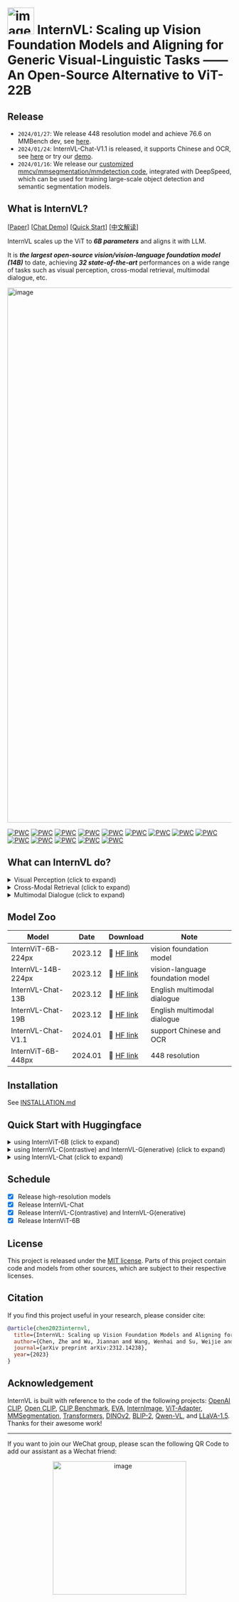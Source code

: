 # <img width="60" alt="image" src="https://github.com/OpenGVLab/InternVL/assets/8529570/5aa4cda8-b453-40a0-9336-17012b430ae8"> InternVL: Scaling up Vision Foundation Models and Aligning for Generic Visual-Linguistic Tasks —— An Open-Source Alternative to ViT-22B

## Release

- `2024/01/27`: We release 448 resolution model and achieve 76.6 on MMBench dev, see [here](https://github.com/OpenGVLab/InternVL/tree/main/internvl_chat#-evaluation-chinese-models).
- `2024/01/24`: InternVL-Chat-V1.1 is released, it supports Chinese and OCR, see [here](https://huggingface.co/OpenGVLab/InternVL-Chat-Chinese-V1.1) or try our [demo](https://internvl.opengvlab.com/).
- `2024/01/16`: We release our [customized mmcv/mmsegmentation/mmdetection code](https://github.com/OpenGVLab/InternVL-MMDetSeg), integrated with DeepSpeed, which can be used for training large-scale object detection and semantic segmentation models.

## What is InternVL?

\[[Paper](https://arxiv.org/abs/2312.14238)\]  \[[Chat Demo](https://internvl.opengvlab.com/)\]  \[[Quick Start](#quick-start-with-huggingface)\]  \[[中文解读](https://mp.weixin.qq.com/s/bdfAJRqOF9tUk8Vy9KC_XQ)\]

InternVL scales up the ViT to _**6B parameters**_ and aligns it with LLM.

It is _**the largest open-source vision/vision-language foundation model (14B)**_ to date, achieving _**32 state-of-the-art**_ performances on a wide range of tasks such as visual perception, cross-modal retrieval, multimodal dialogue, etc.

<img width="1204" alt="image" src="https://github.com/OpenGVLab/InternVL/assets/23737120/47878df8-2aec-446e-8a58-00640a2e1327">

[![PWC](https://img.shields.io/endpoint.svg?url=https://paperswithcode.com/badge/internvl-scaling-up-vision-foundation-models/zero-shot-cross-modal-retrieval-on-coco-2014)](https://paperswithcode.com/sota/zero-shot-cross-modal-retrieval-on-coco-2014?p=internvl-scaling-up-vision-foundation-models)
[![PWC](https://img.shields.io/endpoint.svg?url=https://paperswithcode.com/badge/internvl-scaling-up-vision-foundation-models/zero-shot-image-retrieval-on-coco-cn)](https://paperswithcode.com/sota/zero-shot-image-retrieval-on-coco-cn?p=internvl-scaling-up-vision-foundation-models)
[![PWC](https://img.shields.io/endpoint.svg?url=https://paperswithcode.com/badge/internvl-scaling-up-vision-foundation-models/zero-shot-cross-modal-retrieval-on-flickr30k)](https://paperswithcode.com/sota/zero-shot-cross-modal-retrieval-on-flickr30k?p=internvl-scaling-up-vision-foundation-models)
[![PWC](https://img.shields.io/endpoint.svg?url=https://paperswithcode.com/badge/internvl-scaling-up-vision-foundation-models/image-to-text-retrieval-on-flickr30k)](https://paperswithcode.com/sota/image-to-text-retrieval-on-flickr30k?p=internvl-scaling-up-vision-foundation-models)
[![PWC](https://img.shields.io/endpoint.svg?url=https://paperswithcode.com/badge/internvl-scaling-up-vision-foundation-models/zero-shot-image-retrieval-on-flickr30k-cn)](https://paperswithcode.com/sota/zero-shot-image-retrieval-on-flickr30k-cn?p=internvl-scaling-up-vision-foundation-models)
[![PWC](https://img.shields.io/endpoint.svg?url=https://paperswithcode.com/badge/internvl-scaling-up-vision-foundation-models/image-retrieval-on-flickr30k-cn)](https://paperswithcode.com/sota/image-retrieval-on-flickr30k-cn?p=internvl-scaling-up-vision-foundation-models)
[![PWC](https://img.shields.io/endpoint.svg?url=https://paperswithcode.com/badge/internvl-scaling-up-vision-foundation-models/zero-shot-image-retrieval-on-xtd10)](https://paperswithcode.com/sota/zero-shot-image-retrieval-on-xtd10?p=internvl-scaling-up-vision-foundation-models)
[![PWC](https://img.shields.io/endpoint.svg?url=https://paperswithcode.com/badge/internvl-scaling-up-vision-foundation-models/zero-shot-transfer-image-classification-on-cn)](https://paperswithcode.com/sota/zero-shot-transfer-image-classification-on-cn?p=internvl-scaling-up-vision-foundation-models)
[![PWC](https://img.shields.io/endpoint.svg?url=https://paperswithcode.com/badge/internvl-scaling-up-vision-foundation-models/zero-shot-transfer-image-classification-on-8)](https://paperswithcode.com/sota/zero-shot-transfer-image-classification-on-8?p=internvl-scaling-up-vision-foundation-models)
[![PWC](https://img.shields.io/endpoint.svg?url=https://paperswithcode.com/badge/internvl-scaling-up-vision-foundation-models/zero-shot-video-retrieval-on-msr-vtt)](https://paperswithcode.com/sota/zero-shot-video-retrieval-on-msr-vtt?p=internvl-scaling-up-vision-foundation-models)
[![PWC](https://img.shields.io/endpoint.svg?url=https://paperswithcode.com/badge/internvl-scaling-up-vision-foundation-models/zero-shot-transfer-image-classification-on-6)](https://paperswithcode.com/sota/zero-shot-transfer-image-classification-on-6?p=internvl-scaling-up-vision-foundation-models)
[![PWC](https://img.shields.io/endpoint.svg?url=https://paperswithcode.com/badge/internvl-scaling-up-vision-foundation-models/zero-shot-transfer-image-classification-on-5)](https://paperswithcode.com/sota/zero-shot-transfer-image-classification-on-5?p=internvl-scaling-up-vision-foundation-models)
[![PWC](https://img.shields.io/endpoint.svg?url=https://paperswithcode.com/badge/internvl-scaling-up-vision-foundation-models/zero-shot-transfer-image-classification-on-3)](https://paperswithcode.com/sota/zero-shot-transfer-image-classification-on-3?p=internvl-scaling-up-vision-foundation-models)
[![PWC](https://img.shields.io/endpoint.svg?url=https://paperswithcode.com/badge/internvl-scaling-up-vision-foundation-models/zero-shot-transfer-image-classification-on-1)](https://paperswithcode.com/sota/zero-shot-transfer-image-classification-on-1?p=internvl-scaling-up-vision-foundation-models)

## What can InternVL do?

<details>
  <summary>Visual Perception (click to expand)</summary>

- Linear-Probe Image Classification [\[see details\]](./classification#-evaluation)

  ViT-22B uses the private JFT-3B dataset.

  | method              | #param | IN-1K | IN-ReaL | IN-V2 | IN-A | IN-R | IN-Sketch |
  | ------------------- | :----: | :---: | :-----: | :---: | :--: | :--: | :-------: |
  | OpenCLIP-G          |  1.8B  | 86.2  |  89.4   | 77.2  | 63.8 | 87.8 |   66.4    |
  | DINOv2-g            |  1.1B  | 86.5  |  89.6   | 78.4  | 75.9 | 78.8 |   62.5    |
  | EVA-01-CLIP-g       |  1.1B  | 86.5  |  89.3   | 77.4  | 70.5 | 87.7 |   63.1    |
  | MAWS-ViT-6.5B       |  6.5B  | 87.8  |    -    |   -   |  -   |  -   |     -     |
  | ViT-22B\*           | 21.7B  | 89.5  |  90.9   | 83.2  | 83.8 | 87.4 |     −     |
  | InternViT-6B (ours) |  5.9B  | 88.2  |  90.4   | 79.9  | 77.5 | 89.8 |   69.1    |

- Semantic Segmentation [\[see details\]](./segmentation#-evaluation)

  | method                | decoder | #param (train/total) | crop size | mIoU         |
  | --------------------- | :-----: | :------------------: | :-------: | ------------ |
  | OpenCLIP-G (frozen)   | Linear  |     0.3M / 1.8B      |    512    | 39.3         |
  | ViT-22B (frozen)      | Linear  |     0.9M / 21.7B     |    504    | 34.6         |
  | InternViT-6B (frozen) | Linear  |     0.5M / 5.9B      |    504    | 47.2 (+12.6) |
  | ViT-22B (frozen)      | UperNet |     0.8B / 22.5B     |    504    | 52.7         |
  | InternViT-6B (frozen) | UperNet |     0.4B / 6.3B      |    504    | 54.9 (+2.2)  |
  | ViT-22B               | UperNet |    22.5B / 22.5B     |    504    | 55.3         |
  | InternViT-6B          | UperNet |     6.3B / 6.3B      |    504    | 58.9 (+3.6)  |

- Zero-Shot Image Classification [\[see details\]](./clip_benchmark#imagenet-variants-and-objectnet)

  | method            | IN-1K | IN-A | IN-R | IN-V2 | IN-Sketch | ObjectNet |
  | ----------------- | :---: | :--: | :--: | :---: | :-------: | :-------: |
  | OpenCLIP-G        | 80.1  | 69.3 | 92.1 | 73.6  |   68.9    |   73.0    |
  | EVA-02-CLIP-E+    | 82.0  | 82.1 | 94.5 | 75.7  |   71.6    |   79.6    |
  | ViT-22B\*         | 85.9  | 90.1 | 96.0 | 80.9  |     −     |   87.6    |
  | InternVL-C (ours) | 83.2  | 83.8 | 95.5 | 77.3  |   73.9    |   80.6    |

- Multilingual Zero-Shot Image Classification [\[see details\]](./clip_benchmark#multilingual-imagenet-1k)

  EN: English, ZH: Chinese, JP: Japanese, Ar: Arabic, IT: Italian

  | method            | IN-1K (EN) | IN-1K (ZH) | IN-1K (JP) | IN-1K (AR) | IN-1K (IT) |
  | ----------------- | :--------: | :--------: | :--------: | :--------: | :--------: |
  | Taiyi-CLIP-ViT-H  |     -      |    54.4    |     -      |     -      |     -      |
  | WuKong-ViT-L-G    |     -      |    57.5    |     -      |     -      |     -      |
  | CN-CLIP-ViT-H     |     -      |    59.6    |     -      |     -      |     -      |
  | AltCLIP-ViT-L     |    74.5    |    59.6    |     -      |     -      |     -      |
  | EVA-02-CLIP-E+    |    82.0    |     -      |     -      |     -      |    41.2    |
  | OpenCLIP-XLM-R-H  |    77.0    |    55.7    |    53.1    |    37.0    |    56.8    |
  | InternVL-C (ours) |    83.2    |    64.5    |    61.5    |    44.9    |    65.7    |

- Zero-Shot Video Classification \[see details\]

  | method            | #frame | K400 | K600 | K700 |
  | ----------------- | :----: | :--: | :--: | :--: |
  | OpenCLIP-G        |   1    | 65.9 | 66.1 | 59.2 |
  | EVA-02-CLIP-E+    |   1    | 69.8 | 69.3 | 63.4 |
  | InternVL-C (ours) |   1    | 71.0 | 71.3 | 65.7 |
  | ViCLIP            |   8    | 75.7 | 73.5 | 66.4 |
  | InternVL-C (ours) |   8    | 79.4 | 78.8 | 71.5 |

</details>

<details>
  <summary>Cross-Modal Retrieval (click to expand)</summary>

- English Zero-Shot Image-Text Retrieval [\[see details\]](./clip_benchmark#flickr30k--coco)

  <table>
    <tr  align=center>
        <td rowspan="3" align=left><b>model</b></td>
        <td colspan="6" align=center><b>Flickr30K</b></td>
        <td colspan="6" align=center><b>COCO</b></td>
        <td rowspan="3" align=center><b>avg</b></td>

  </tr>
     <tr  align=center>
        <td colspan="3" align=center><b>image-to-text</b></td>
        <td colspan="3" align=center><b>text-to-image</b></td>
         <td colspan="3" align=center><b>image-to-text</b></td>
        <td colspan="3" align=center><b>text-to-image</b></td>
     </tr>
     <tr>
        <td>R@1</td>
        <td>R@5</td>
        <td>R@10</td>
        <td>R@1</td>
        <td>R@5</td>
        <td>R@10</td>
        <td>R@1</td>
        <td>R@5</td>
        <td>R@10</td>
        <td>R@1</td>
        <td>R@5</td>
        <td>R@10</td>
     </tr>

  <tr align=center>
        <td align=left>OpenCLIP-G</td>
        <td>92.9</td>
        <td>99.3</td>
        <td>99.8</td>
        <td>79.5</td>
        <td>95.0</td>
        <td>97.1</td>
        <td>67.3</td>
        <td>86.9</td>
        <td>92.6</td>
        <td>51.4</td>
        <td>74.9</td>
        <td>83.0</td>
        <td>85.0</td>
     </tr>
  <tr align=center>
        <td align=left>EVA-02-CLIP-E+</td>
        <td>93.9</td>
        <td>99.4</td>
        <td>99.8</td>
        <td>78.8</td>
        <td>94.2</td>
        <td>96.8</td>
        <td>68.8</td>
        <td>87.8</td>
        <td>92.8</td>
        <td>51.1</td>
        <td>75.0</td>
        <td>82.7</td>
        <td>85.1</td>
     </tr>
  <tr align=center>
        <td align=left>InternVL-C (ours)</td>
        <td>94.7</td>
        <td>99.6</td>
        <td>99.9</td>
        <td>81.7</td>
        <td>96.0</td>
        <td>98.2</td>
        <td>70.6</td>
        <td>89.0</td>
        <td>93.5</td>
        <td>54.1</td>
        <td>77.3</td>
        <td>84.6</td>
        <td>86.6</td>
     </tr>
  <tr align=center>
        <td align=left>InternVL-G (ours)</td>
        <td>95.7</td>
        <td>99.7</td>
        <td>99.9</td>
        <td>85.0</td>
        <td>97.0</td>
        <td>98.6</td>
        <td>74.9</td>
        <td>91.3</td>
        <td>95.2</td>
        <td>58.6</td>
        <td>81.3</td>
        <td>88.0</td>
        <td>88.8</td>
     </tr>

  </table>

- Chinese Zero-Shot Image-Text Retrieval [\[see details\]](./clip_benchmark#flickr30k-cn--coco-cn)

  <table>
    <tr  align=center>
        <td rowspan="3" align=left><b>model</b></td>
        <td colspan="6" align=center><b>Flickr30K-CN</b></td>
        <td colspan="6" align=center><b>COCO-CN</b></td>
        <td rowspan="3" align=center><b>avg</b></td>

  </tr>
     <tr  align=center>
        <td colspan="3" align=center><b>image-to-text</b></td>
        <td colspan="3" align=center><b>text-to-image</b></td>
         <td colspan="3" align=center><b>image-to-text</b></td>
        <td colspan="3" align=center><b>text-to-image</b></td>
     </tr>
     <tr>
        <td>R@1</td>
        <td>R@5</td>
        <td>R@10</td>
        <td>R@1</td>
        <td>R@5</td>
        <td>R@10</td>
        <td>R@1</td>
        <td>R@5</td>
        <td>R@10</td>
        <td>R@1</td>
        <td>R@5</td>
        <td>R@10</td>
     </tr>

  <tr align=center>
        <td align=left>CN-CLIP-ViT-H</td>
        <td>81.6</td>
        <td>97.5</td>
        <td>98.8</td>
        <td>71.2</td>
        <td>91.4</td>
        <td>95.5</td>
        <td>63.0</td>
        <td>86.6</td>
        <td>92.9</td>
        <td>69.2</td>
        <td>89.9</td>
        <td>96.1</td>
        <td>86.1</td>
     </tr>

  <tr align=center>
        <td align=left>OpenCLIP-XLM-R-H</td>
        <td>86.1</td>
        <td>97.5</td>
        <td>99.2</td>
        <td>71.0</td>
        <td>90.5</td>
        <td>94.9</td>
        <td>70.0</td>
        <td>91.5</td>
        <td>97.0</td>
        <td>66.1</td>
        <td>90.8</td>
        <td>96.0</td>
        <td>87.6</td>
     </tr>

  <tr align=center>
        <td align=left>InternVL-C (ours)</td>
        <td>90.3</td>
        <td>98.8</td>
        <td>99.7</td>
        <td>75.1</td>
        <td>92.9</td>
        <td>96.4</td>
        <td>68.8</td>
        <td>92.0</td>
        <td>96.7</td>
        <td>68.9</td>
        <td>91.9</td>
        <td>96.5</td>
        <td>89.0</td>
     </tr>
  <tr align=center>
        <td align=left>InternVL-G (ours)</td>
        <td>92.9</td>
        <td>99.4</td>
        <td>99.8</td>
        <td>77.7</td>
        <td>94.8</td>
        <td>97.3</td>
        <td>71.4</td>
        <td>93.9</td>
        <td>97.7</td>
        <td>73.8</td>
        <td>94.4</td>
        <td>98.1</td>
        <td>90.9</td>
     </tr>

  </table>

- Multilingual Zero-Shot Image-Text Retrieval on XTD [\[see details\]](./clip_benchmark#xtd)

  | method            |  EN  |  ES  |  FR  |  ZH  |  IT  |  KO  |  RU  |  JP  | average |
  | ----------------- | :--: | :--: | :--: | :--: | :--: | :--: | :--: | :--: | :-----: |
  | AltCLIP           | 95.4 | 94.1 | 92.9 | 95.1 | 94.2 | 94.4 | 91.8 | 91.7 |  93.7   |
  | OpenCLIP-XLM-R-H  | 97.3 | 96.1 | 94.5 | 94.7 | 96.0 | 90.2 | 93.9 | 94.0 |  94.6   |
  | InternVL-C (ours) | 97.3 | 95.7 | 95.1 | 95.6 | 96.0 | 92.2 | 93.3 | 95.5 |  95.1   |
  | InternVL-G (ours) | 98.6 | 97.7 | 96.5 | 96.7 | 96.9 | 95.1 | 94.8 | 96.1 |  96.6   |

</details>

<details>
  <summary>Multimodal Dialogue (click to expand)</summary>

- Zero-Shot Image Captioning [\[see details\]](./internvl_g#zero-shot-image-captioning)

  | method            | COCO  | Flickr30K | NoCaps |
  | ----------------- | :---: | :-------: | :----: |
  | Emu-I             | 117.7 |     -     |   -    |
  | DreamLLM          | 115.4 |     -     |   -    |
  | InternVL-G (ours) | 128.2 |   79.2    | 113.7  |

- Multimodal Benchmarks with Frozen LLM [\[see details\]](./internvl_chat#-evaluation)

  | method               | visual encoder | glue layer |    LLM     | res. | COCO  | Flickr | NoCaps | VQAv2 | GQA  | VizWiz | TextVQA |  MME   | POPE |
  | -------------------- | :------------: | :--------: | :--------: | :--: | :---: | :----: | :----: | :---: | :--: | :----: | :-----: | :----: | :--: |
  | InstructBLIP         |     EVA-g      |  QFormer   | Vicuna-7B  | 224  |   –   |  82.4  | 123.1  |   –   | 49.2 |  34.5  |  50.1   |   –    |  –   |
  | BLIP-2               |     EVA-g      |  QFormer   | Vicuna-13B | 224  |   –   |  71.6  | 103.9  | 41.0  | 41.0 |  19.6  |  42.5   | 1293.8 | 85.3 |
  | InstructBLIP         |     EVA-g      |  QFormer   | Vicuna-13B | 224  |   –   |  82.8  | 121.9  |   –   | 49.5 |  33.4  |  50.7   | 1212.8 | 78.9 |
  | InternVL-Chat (ours) |    IViT-6B     |   QLLaMA   | Vicuna-7B  | 224  | 141.4 |  89.7  | 120.5  | 72.3  | 57.7 |  44.5  |  42.1   | 1298.5 | 85.2 |
  | InternVL-Chat (ours) |    IViT-6B     |   QLLaMA   | Vicuna-13B | 224  | 142.4 |  89.9  | 123.1  | 71.7  | 59.5 |  54.0  |  49.1   | 1317.2 | 85.4 |

- Multimodal Benchmarks with Trainable LLM [\[see details\]](./internvl_chat_llava)

  | method               | visual encoder | glue layer |    LLM     | res. | VQAv2 | GQA  | VizWiz | TextVQA |  MME   | POPE |
  | -------------------- | :------------: | :--------: | :--------: | :--: | :---: | :--: | :----: | :-----: | :----: | :--: |
  | LLaVA-1.5            |   CLIP-L-336   |    MLP     | Vicuna-7B  | 336  | 78.5  | 62.0 |  50.0  |  58.2   | 1510.7 | 85.9 |
  | InternVL-Chat (ours) |    IViT-6B     |    MLP     | Vicuna-7B  | 336  | 79.3  | 62.9 |  52.5  |  57.0   | 1525.1 | 86.4 |
  | LLaVA-1.5            |   CLIP-L-336   |    MLP     | Vicuna-13B | 336  | 80.0  | 63.3 |  53.6  |  61.3   | 1531.3 | 85.9 |
  | InternVL-Chat (ours) |    IViT-6B     |    MLP     | Vicuna-13B | 336  | 80.2  | 63.9 |  54.6  |  58.7   | 1546.9 | 87.1 |

- Tiny LVLM [\[see details\]](https://github.com/OpenGVLab/Multi-Modality-Arena/tree/main/tiny_lvlm_evaluation)

  | Rank |                                        Model                                        |         Version          |   Score    |
  | :--: | :---------------------------------------------------------------------------------: | :----------------------: | :--------: |
  | 🏅️  |                **[InternVL](https://github.com/OpenGVLab/InternVL)**                |      InternVL-Chat       | **327.61** |
  |  🥈  |     **[InternLM-XComposer-VL](https://github.com/InternLM/InternLM-XComposer)**     | InternLM-XComposer-VL-7B | **322.51** |
  |  🥉  |                        **[Bard](https://bard.google.com/)**                         |           Bard           | **319.59** |
  |  4   |                  [Qwen-VL-Chat](https://github.com/QwenLM/Qwen-VL)                  |       Qwen-VL-Chat       |   316.81   |
  |  5   |                  [LLaVA-1.5](https://github.com/haotian-liu/LLaVA)                  |        Vicuna-7B         |   307.17   |
  |  6   | [InstructBLIP](https://github.com/salesforce/LAVIS/tree/main/projects/instructblip) |        Vicuna-7B         |   300.64   |
  |  7   |        [InternLM-XComposer](https://github.com/InternLM/InternLM-XComposer)         |  InternLM-XComposer-7B   |   288.89   |
  |  8   |        [BLIP2](https://github.com/salesforce/LAVIS/tree/main/projects/blip2)        |         FlanT5xl         |   284.72   |
  |  9   |                     [BLIVA](https://github.com/mlpc-ucsd/BLIVA)                     |        Vicuna-7B         |   284.17   |
  |  10  |                    [Lynx](https://github.com/bytedance/lynx-llm)                    |        Vicuna-7B         |   279.24   |

</details>

## Model Zoo

| Model                           | Date    | Download                                                                 | Note                              |
| ------------------------------- | ------- | ------------------------------------------------------------------------ | --------------------------------- |
| InternViT-6B-224px              | 2023.12 | 🤗 [HF link](https://huggingface.co/OpenGVLab/InternViT-6B-224px)              | vision foundation model           |
| InternVL-14B-224px              | 2023.12 | 🤗 [HF link](https://huggingface.co/OpenGVLab/InternVL-14B-224px)              | vision-language foundation model  |
| InternVL-Chat-13B               | 2023.12 | 🤗 [HF link](https://huggingface.co/OpenGVLab/InternVL-Chat-ViT-6B-Vicuna-7B)  | English multimodal dialogue       |
| InternVL-Chat-19B               | 2023.12 | 🤗 [HF link](https://huggingface.co/OpenGVLab/InternVL-Chat-ViT-6B-Vicuna-13B) | English multimodal dialogue       |
| InternVL-Chat-V1.1              | 2024.01 | 🤗 [HF link](https://huggingface.co/OpenGVLab/InternVL-Chat-Chinese-V1.1)      | support Chinese and OCR           |
| InternViT-6B-448px              | 2024.01 | 🤗 [HF link](https://huggingface.co/OpenGVLab/InternViT-6B-448px)              | 448 resolution                    |

## Installation

See [INSTALLATION.md](./INSTALLATION.md)

## Quick Start with Huggingface

<details>
  <summary>using InternViT-6B (click to expand)</summary>

```python
import torch
from PIL import Image
from transformers import AutoModel, CLIPImageProcessor

model = AutoModel.from_pretrained(
    'OpenGVLab/InternViT-6B-224px',
    torch_dtype=torch.bfloat16,
    low_cpu_mem_usage=True,
    trust_remote_code=True).cuda().eval()

image = Image.open('./examples/image1.jpg').convert('RGB')

image_processor = CLIPImageProcessor.from_pretrained('OpenGVLab/InternViT-6B-224px')

pixel_values = image_processor(images=image, return_tensors='pt').pixel_values
pixel_values = pixel_values.to(torch.bfloat16).cuda()

outputs = model(pixel_values)

```

</details>

<details>
  <summary>using InternVL-C(ontrastive) and InternVL-G(enerative) (click to expand)</summary>

```python
import torch
from PIL import Image
from transformers import AutoModel, CLIPImageProcessor
from transformers import AutoTokenizer


model = AutoModel.from_pretrained(
    'OpenGVLab/InternVL-14B-224px',
    torch_dtype=torch.bfloat16,
    low_cpu_mem_usage=True,
    trust_remote_code=True).cuda().eval()

image_processor = CLIPImageProcessor.from_pretrained('OpenGVLab/InternVL-14B-224px')

tokenizer = AutoTokenizer.from_pretrained(
    'OpenGVLab/InternVL-14B-224px', use_fast=False, add_eos_token=True)
tokenizer.pad_token_id = 0  # set pad_token_id to 0

images = [
    Image.open('./examples/image1.jpg').convert('RGB'),
    Image.open('./examples/image2.jpg').convert('RGB'),
    Image.open('./examples/image3.jpg').convert('RGB')
]
prefix = 'summarize:'
texts = [
    prefix + 'a photo of a red panda',  # English
    prefix + '一张熊猫的照片',  # Chinese
    prefix + '二匹の猫の写真'  # Japanese
]

pixel_values = image_processor(images=images, return_tensors='pt').pixel_values
pixel_values = pixel_values.to(torch.bfloat16).cuda()
input_ids = tokenizer(texts, return_tensors='pt', max_length=80,
                      truncation=True, padding='max_length').input_ids.cuda()

# InternVL-C
logits_per_image, logits_per_text = model(
    image=pixel_values, text=input_ids, mode='InternVL-C')
probs = logits_per_image.softmax(dim=-1)
# tensor([[9.9609e-01, 5.2185e-03, 6.0070e-08],
#         [2.2949e-02, 9.7656e-01, 5.9903e-06],
#         [3.2932e-06, 7.4863e-05, 1.0000e+00]], device='cuda:0',
#        dtype=torch.bfloat16, grad_fn=<SoftmaxBackward0>)

# InternVL-G
logits_per_image, logits_per_text = model(
    image=pixel_values, text=input_ids, mode='InternVL-G')
probs = logits_per_image.softmax(dim=-1)
# tensor([[9.9609e-01, 3.1738e-03, 3.6322e-08],
#         [8.6060e-03, 9.9219e-01, 2.8759e-06],
#         [1.7583e-06, 3.1233e-05, 1.0000e+00]], device='cuda:0',
#        dtype=torch.bfloat16, grad_fn=<SoftmaxBackward0>)

# please set add_eos_token to False for generation
tokenizer.add_eos_token = False
image = Image.open('./examples/image1.jpg').convert('RGB')
pixel_values = image_processor(images=image, return_tensors='pt').pixel_values
pixel_values = pixel_values.to(torch.bfloat16).cuda()

tokenized = tokenizer("English caption:", return_tensors='pt')
pred = model.generate(
    pixel_values=pixel_values,
    input_ids=tokenized.input_ids.cuda(),
    attention_mask=tokenized.attention_mask.cuda(),
    num_beams=5,
    min_new_tokens=8,
)
caption = tokenizer.decode(pred[0].cpu(), skip_special_tokens=True).strip()
# English caption: a red panda sitting on top of a wooden platform
```

</details>

<details>
  <summary>using InternVL-Chat (click to expand)</summary>

See [here](./internvl_chat_llava)

</details>

## Schedule

- [x] Release high-resolution models
- [x] Release InternVL-Chat
- [x] Release InternVL-C(ontrastive) and InternVL-G(enerative)
- [x] Release InternViT-6B

## License

This project is released under the [MIT license](LICENSE). Parts of this project contain code and models from other sources, which are subject to their respective licenses.

## Citation

If you find this project useful in your research, please consider cite:

```BibTeX
@article{chen2023internvl,
  title={InternVL: Scaling up Vision Foundation Models and Aligning for Generic Visual-Linguistic Tasks},
  author={Chen, Zhe and Wu, Jiannan and Wang, Wenhai and Su, Weijie and Chen, Guo and Xing, Sen and Zhong, Muyan and Zhang, Qinglong and Zhu, Xizhou and Lu, Lewei and Li, Bin and Luo, Ping and Lu, Tong and Qiao, Yu and Dai, Jifeng},
  journal={arXiv preprint arXiv:2312.14238},
  year={2023}
}
```

## Acknowledgement

InternVL is built with reference to the code of the following projects: [OpenAI CLIP](https://github.com/openai/CLIP), [Open CLIP](https://github.com/mlfoundations/open_clip), [CLIP Benchmark](https://github.com/LAION-AI/CLIP_benchmark), [EVA](https://github.com/baaivision/EVA/tree/master), [InternImage](https://github.com/OpenGVLab/InternImage), [ViT-Adapter](https://github.com/czczup/ViT-Adapter), [MMSegmentation](https://github.com/open-mmlab/mmsegmentation), [Transformers](https://github.com/huggingface/transformers), [DINOv2](https://github.com/facebookresearch/dinov2), [BLIP-2](https://github.com/salesforce/LAVIS/tree/main/projects/blip2), [Qwen-VL](https://github.com/QwenLM/Qwen-VL/tree/master/eval_mm), and [LLaVA-1.5](https://github.com/haotian-liu/LLaVA). Thanks for their awesome work!

______________________________________________________________________

If you want to join our WeChat group, please scan the following QR Code to add our assistant as a Wechat friend:

<p align="center"><img width="300" alt="image" src="https://github.com/OpenGVLab/DragGAN/assets/26198430/e3f0807f-956a-474e-8fd2-1f7c22d73997"></p>
